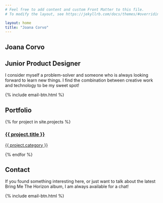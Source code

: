 ```yaml
---
# Feel free to add content and custom Front Matter to this file.
# To modify the layout, see https://jekyllrb.com/docs/themes/#overriding-theme-defaults

layout: home
title: "Joana Corvo"
---
```

<section class="fullscreen-container">
<h1>Joana Corvo</h1>
<h2>Junior Product Designer</h2>
<p>I consider myself a problem-solver and someone who is always looking forward to learn new things.
I find the combination between creative work and technology to be my sweet spot!</p>
{% include email-btn.html %}
</section>

<section>
<h2>Portfolio</h2>
<div>
{% for project in site.projects %}
<a href="{{ site.baseurl }}{{ project.url }}">
<div>
<h3>{{ project.title }}</h3>
<p>{{ project.category }}</p>
</div>
</a>
{% endfor %}
</div>
</section>

<section>
<h2>Contact</h2>
<p>If you found something interesting here, or just want to talk about the latest Bring Me The Horizon album, I am always available for a chat!</p>
{% include email-btn.html %}
</section>